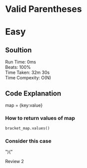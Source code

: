 Valid Parentheses
=========
# Easy
## Soultion
Run Time: 0ms      
Beats: 100%      
Time Taken: 32m 30s      
Time Compexity: O(N)  

## Code Explanation
map = {key:value}  
### How to return values of map
```python
bracket_map.values()
```

### Consider this case
"){"  

Review 2
